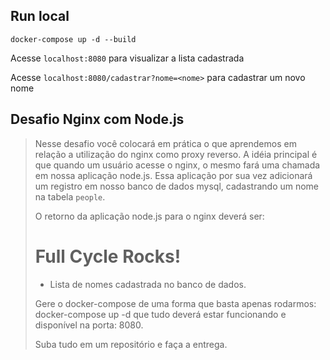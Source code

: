 ## Run local

```
docker-compose up -d --build
```

Acesse `localhost:8080` para visualizar a lista cadastrada

Acesse `localhost:8080/cadastrar?nome=<nome>` para cadastrar um novo nome

## Desafio Nginx com Node.js

> Nesse desafio você colocará em prática o que aprendemos em relação a utilização do nginx como proxy reverso. A idéia principal é que quando um usuário acesse o nginx, o mesmo fará uma chamada em nossa aplicação node.js. Essa aplicação por sua vez adicionará um registro em nosso banco de dados mysql, cadastrando um nome na tabela `people`.
> 
> O retorno da aplicação node.js para o nginx deverá ser:
> 
> <h1>Full Cycle Rocks!</h1>
> 
> - Lista de nomes cadastrada no banco de dados.
> 
> Gere o docker-compose de uma forma que basta apenas rodarmos: docker-compose up -d que tudo deverá estar funcionando e disponível na porta: 8080.
> 
> Suba tudo em um repositório e faça a entrega.